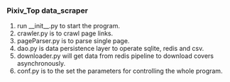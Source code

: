 ### Pixiv_Top data_scraper
1. run \_\_init__.py to start the program.
2. crawler.py is to crawl page links.
3. pageParser.py is to parse single page.
4. dao.py is data persistence layer to operate sqlite, redis and csv.
5. downloader.py will get data from redis pipeline to download covers asynchronously.
6. conf.py is to the set the parameters for controlling the whole program.